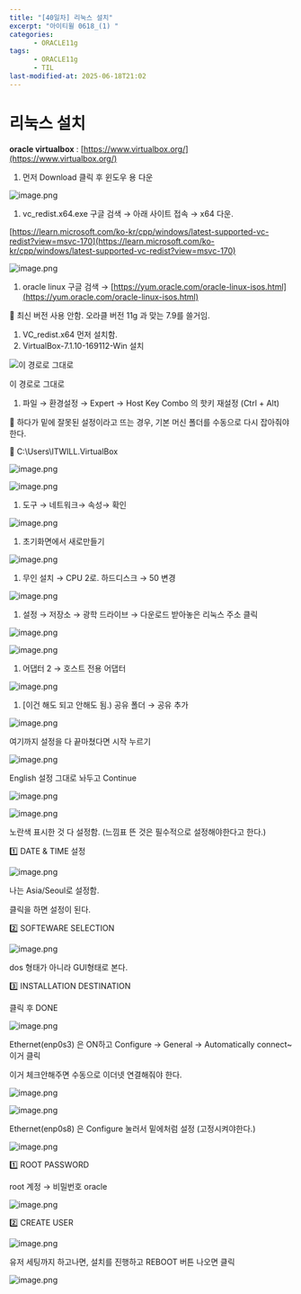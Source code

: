 ```yaml
---
title: "[40일차] 리눅스 설치"
excerpt: "아이티윌 0618_(1) "
categories:
      - ORACLE11g
tags:
      - ORACLE11g
      - TIL
last-modified-at: 2025-06-18T21:02
---
```



# 리눅스 설치

**oracle virtualbox** : [https://www.virtualbox.org/](https://www.virtualbox.org/)

1. 먼저 Download 클릭 후 윈도우 용 다운

![image.png](/assets/20250618/1.png)

1. vc_redist.x64.exe 구글 검색 → 아래 사이트 접속 → x64 다운.

[https://learn.microsoft.com/ko-kr/cpp/windows/latest-supported-vc-redist?view=msvc-170](https://learn.microsoft.com/ko-kr/cpp/windows/latest-supported-vc-redist?view=msvc-170)

![image.png](/assets/20250618/2.png)

1. oracle linux 구글 검색 → [https://yum.oracle.com/oracle-linux-isos.html](https://yum.oracle.com/oracle-linux-isos.html)

📍 최신 버전 사용 안함. 오라클 버전 11g 과 맞는 7.9를 쓸거임.

1. VC_redist.x64 먼저 설치함. 
2. VirtualBox-7.1.10-169112-Win 설치

![이 경로로 그대로 ](/assets/20250618/3.png)

이 경로로 그대로 

1. 파일 → 환경설정 → Expert → Host Key Combo 의 핫키 재설정 (Ctrl + Alt)

📌 하다가 밑에 잘못된 설정이라고 뜨는 경우, 기본 머신 폴더를 수동으로 다시 잡아줘야 한다.

📌 C:\Users\ITWILL\.VirtualBox

![image.png](/assets/20250618/4.png)

![image.png](/assets/20250618/5.png)

1. 도구 → 네트워크→ 속성→ 확인

![image.png](/assets/20250618/6.png)

1. 초기화면에서 새로만들기 

![image.png](/assets/20250618/7.png)

1. 무인 설치 → CPU 2로. 하드디스크 → 50 변경

![image.png](/assets/20250618/8.png)

1. 설정 → 저장소 → 광학 드라이브 → 다운로드 받아놓은 리눅스 주소 클릭

![image.png](/assets/20250618/9.png)

![image.png](/assets/20250618/10.png)

1. 어댑터 2 → 호스트 전용 어댑터

![image.png](/assets/20250618/11.png)

1. [이건 해도 되고 안해도 됨.) 공유 폴더 → 공유 추가 

![image.png](/assets/20250618/12.png)

여기까지 설정을 다 끝마쳤다면 시작 누르기

![image.png](/assets/20250618/13.png)

English 설정 그대로 놔두고 Continue

![image.png](/assets/20250618/14.png)

![image.png](/assets/20250618/15.png)

노란색 표시한 것 다 설정함. (느낌표 뜬 것은 필수적으로 설정해야한다고 한다.)

1️⃣ DATE & TIME 설정

![image.png](/assets/20250618/16.png)

나는 Asia/Seoul로 설정함.

클릭을 하면 설정이 된다.

2️⃣ SOFTEWARE SELECTION

![image.png](/assets/20250618/17.png)

dos 형태가 아니라 GUI형태로 본다. 

3️⃣ INSTALLATION DESTINATION

클릭 후 DONE

![image.png](/assets/20250618/18.png)

Ethernet(enp0s3) 은 ON하고 Configure → General → Automatically connect~ 이거 클릭

이거 체크안해주면 수동으로 이더넷 연결해줘야 한다.

![image.png](/assets/20250618/19.png)

![image.png](/assets/20250618/20.png)

Ethernet(enp0s8) 은 Configure 눌러서 밑에처럼 설정 (고정시켜야한다.)

![image.png](/assets/20250618/21.png)

1️⃣ ROOT PASSWORD

root 계정 → 비밀번호 oracle

![image.png](/assets/20250618/22.png)


2️⃣ CREATE USER

![image.png](/assets/20250618/23.png)

유저 세팅까지 하고나면, 설치를 진행하고 REBOOT 버튼 나오면 클릭

![image.png](/assets/20250618/24.png)